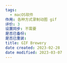 ```yaml
---
tags:
  - macOS软件
作用: 各种方式录制动图 gif
评价: 3
设置同步: 不需要
是否已备份:
是否已重装:
title: GIF Brewery
date created: 2023-02-28
date modified: 2023-03-07
---
```

